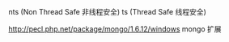nts (Non Thread Safe 非线程安全)
ts (Thread Safe 线程安全)

http://pecl.php.net/package/mongo/1.6.12/windows mongo 扩展